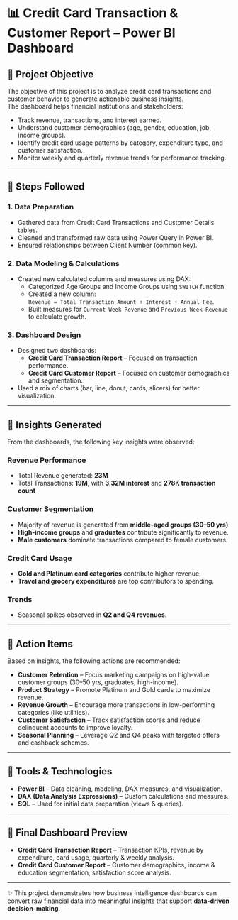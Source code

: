 # 📊 Credit Card Transaction & Customer Report – Power BI Dashboard

## 🔹 Project Objective

The objective of this project is to analyze credit card transactions and customer behavior to generate actionable business insights.  
The dashboard helps financial institutions and stakeholders:

- Track revenue, transactions, and interest earned.
- Understand customer demographics (age, gender, education, job, income groups).
- Identify credit card usage patterns by category, expenditure type, and customer satisfaction.
- Monitor weekly and quarterly revenue trends for performance tracking.

---

## 🔹 Steps Followed

### **1. Data Preparation**
- Gathered data from Credit Card Transactions and Customer Details tables.
- Cleaned and transformed raw data using Power Query in Power BI.
- Ensured relationships between Client Number (common key).

### **2. Data Modeling & Calculations**
- Created new calculated columns and measures using DAX:
  - Categorized Age Groups and Income Groups using `SWITCH` function.
  - Created a new column:  
    `Revenue = Total Transaction Amount + Interest + Annual Fee`.
  - Built measures for `Current Week Revenue` and `Previous Week Revenue` to calculate growth.

### **3. Dashboard Design**
- Designed two dashboards:
  - **Credit Card Transaction Report** – Focused on transaction performance.
  - **Credit Card Customer Report** – Focused on customer demographics and segmentation.
- Used a mix of charts (bar, line, donut, cards, slicers) for better visualization.

---

## 🔹 Insights Generated

From the dashboards, the following key insights were observed:

### **Revenue Performance**
- Total Revenue generated: **23M**
- Total Transactions: **19M**, with **3.32M interest** and **278K transaction count**

### **Customer Segmentation**
- Majority of revenue is generated from **middle-aged groups (30–50 yrs)**.
- **High-income groups** and **graduates** contribute significantly to revenue.
- **Male customers** dominate transactions compared to female customers.

### **Credit Card Usage**
- **Gold and Platinum card categories** contribute higher revenue.
- **Travel and grocery expenditures** are top contributors to spending.

### **Trends**
- Seasonal spikes observed in **Q2 and Q4 revenues**.

---

## 🔹 Action Items

Based on insights, the following actions are recommended:

- **Customer Retention** – Focus marketing campaigns on high-value customer groups (30–50 yrs, graduates, high-income).  
- **Product Strategy** – Promote Platinum and Gold cards to maximize revenue.  
- **Revenue Growth** – Encourage more transactions in low-performing categories (like utilities).  
- **Customer Satisfaction** – Track satisfaction scores and reduce delinquent accounts to improve loyalty.  
- **Seasonal Planning** – Leverage Q2 and Q4 peaks with targeted offers and cashback schemes.  

---

## 🔹 Tools & Technologies

- **Power BI** – Data cleaning, modeling, DAX measures, and visualization.  
- **DAX (Data Analysis Expressions)** – Custom calculations and measures.  
- **SQL** – Used for initial data preparation (views & queries).  

---

## 🔹 Final Dashboard Preview

- **Credit Card Transaction Report** – Transaction KPIs, revenue by expenditure, card usage, quarterly & weekly analysis.  
- **Credit Card Customer Report** – Customer demographics, income & education segmentation, satisfaction score analysis.  

---

✨ This project demonstrates how business intelligence dashboards can convert raw financial data into meaningful insights that support **data-driven decision-making**.



